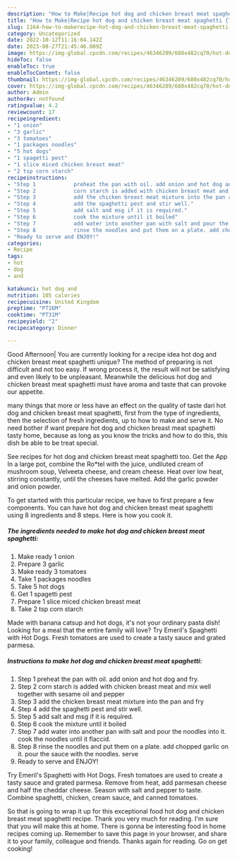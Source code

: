 ```yaml
---
description: "How to Make|Recipe hot dog and chicken breast meat spaghetti {That is Delicious"
title: "How to Make|Recipe hot dog and chicken breast meat spaghetti {That is Delicious"
slug: 1164-how-to-makerecipe-hot-dog-and-chicken-breast-meat-spaghetti-that-is-delicious
category: Uncategorized
date: 2022-10-12T11:16:04.142Z
date: 2023-08-27T21:45:46.089Z
image: https://img-global.cpcdn.com/recipes/46346209/680x482cq70/hot-dog-and-chicken-breast-meat-spaghetti-recipe-main-photo.jpg
hideToc: false
enableToc: true
enableTocContent: false
thumbnail: https://img-global.cpcdn.com/recipes/46346209/680x482cq70/hot-dog-and-chicken-breast-meat-spaghetti-recipe-main-photo.jpg
cover: https://img-global.cpcdn.com/recipes/46346209/680x482cq70/hot-dog-and-chicken-breast-meat-spaghetti-recipe-main-photo.jpg
author: Admin
authorAv: notfound
ratingvalue: 4.2
reviewcount: 17
recipeingredient:
- "1 onion"
- "3 garlic"
- "3 tomatoes"
- "1 packages noodles"
- "5 hot dogs"
- "1 spagetti pest"
- "1 slice miced chicken breast meat"
- "2 tsp corn starch"
recipeinstructions:
- "Step 1            preheat the pan with oil. add onion and hot dog and fry."
- "Step 2            corn starch is added with chicken breast meat and mix well together with sesame oil and pepper"
- "Step 3            add the chicken breast meat mixture into the pan and fry"
- "Step 4            add the spaghetti pest and stir well."
- "Step 5            add salt and msg if it is required."
- "Step 6            cook the mixture until it boiled"
- "Step 7            add water into another pan with salt and pour the noodles into it. cook the noodles until it flaccid."
- "Step 8            rinse the noodles and put them on a plate. add chopped garlic on it. pour the sauce with the noodles. serve"
- "Ready to serve and ENJOY!"
categories:
- Recipe
tags:
- hot
- dog
- and

katakunci: hot dog and 
nutrition: 105 calories
recipecuisine: United Kingdom
preptime: "PT16M"
cooktime: "PT31M"
recipeyield: "2"
recipecategory: Dinner

---
```



Good Afternoon| You are currently looking for a recipe idea hot dog and chicken breast meat spaghetti unique? The method of preparing is not difficult and not too easy. If wrong process it, the result will not be satisfying and even likely to be unpleasant. Meanwhile the delicious hot dog and chicken breast meat spaghetti must have aroma and taste that can provoke our appetite.






many things that more or less have an effect on the quality of taste dari hot dog and chicken breast meat spaghetti, first from the type of ingredients, then the selection of fresh ingredients, up to how to make and serve it. No need bother if want prepare hot dog and chicken breast meat spaghetti tasty home, because as long as you know the tricks and how to do this, this dish be able to be treat  special.


See recipes for hot dog and chicken breast meat spaghetti too. Get the App In a large pot, combine the Ro*tel with the juice, undiluted cream of mushroom soup, Velveeta cheese, and cream cheese. Heat over low heat, stirring constantly, until the cheeses have melted. Add the garlic powder and onion powder.


To get started with this particular recipe, we have to first prepare a few components. You can have hot dog and chicken breast meat spaghetti using 8 ingredients and 8 steps. Here is how you cook it.

<!--inarticleads1-->

##### The ingredients needed to make hot dog and chicken breast meat spaghetti:

1. Make ready 1 onion
1. Prepare 3 garlic
1. Make ready 3 tomatoes
1. Take 1 packages noodles
1. Take 5 hot dogs
1. Get 1 spagetti pest
1. Prepare 1 slice miced chicken breast meat
1. Take 2 tsp corn starch


Made with banana catsup and hot dogs, it&#39;s not your ordinary pasta dish! Looking for a meal that the entire family will love? Try Emeril&#39;s Spaghetti with Hot Dogs. Fresh tomatoes are used to create a tasty sauce and grated parmesa. 

<!--inarticleads2-->

##### Instructions to make hot dog and chicken breast meat spaghetti:

1. Step 1            preheat the pan with oil. add onion and hot dog and fry.
1. Step 2            corn starch is added with chicken breast meat and mix well together with sesame oil and pepper
1. Step 3            add the chicken breast meat mixture into the pan and fry
1. Step 4            add the spaghetti pest and stir well.
1. Step 5            add salt and msg if it is required.
1. Step 6            cook the mixture until it boiled
1. Step 7            add water into another pan with salt and pour the noodles into it. cook the noodles until it flaccid.
1. Step 8            rinse the noodles and put them on a plate. add chopped garlic on it. pour the sauce with the noodles. serve
1. Ready to serve and ENJOY!

Try Emeril&#39;s Spaghetti with Hot Dogs. Fresh tomatoes are used to create a tasty sauce and grated parmesa. Remove from heat, add parmesan cheese and half the cheddar cheese. Season with salt and pepper to taste. Combine spaghetti, chicken, cream sauce, and canned tomatoes. 

So that is going to wrap it up for this exceptional food hot dog and chicken breast meat spaghetti recipe. Thank you very much for reading. I'm sure that you will make this at home. There is gonna be interesting food in home recipes coming up. Remember to save this page in your browser, and share it to your family, colleague and friends. Thanks again for reading. Go on get cooking!
